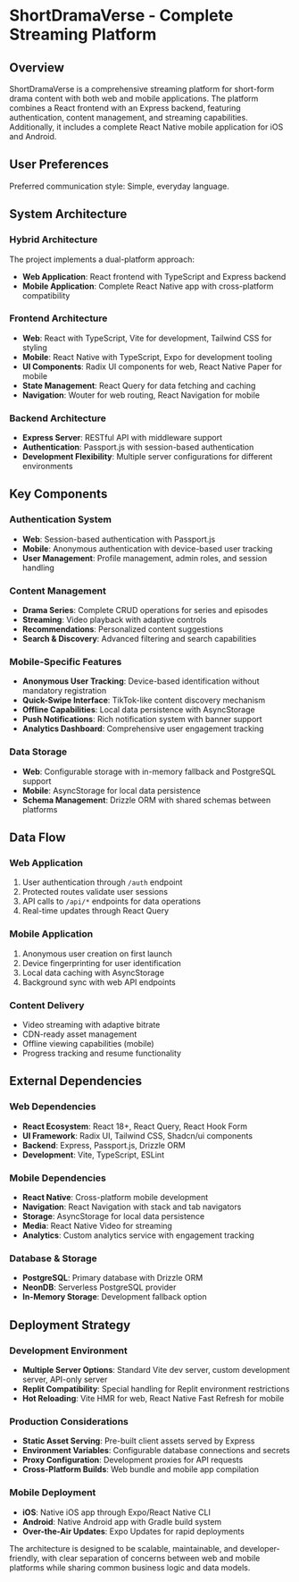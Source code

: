 # ShortDramaVerse - Complete Streaming Platform

## Overview

ShortDramaVerse is a comprehensive streaming platform for short-form drama content with both web and mobile applications. The platform combines a React frontend with an Express backend, featuring authentication, content management, and streaming capabilities. Additionally, it includes a complete React Native mobile application for iOS and Android.

## User Preferences

Preferred communication style: Simple, everyday language.

## System Architecture

### Hybrid Architecture
The project implements a dual-platform approach:
- **Web Application**: React frontend with TypeScript and Express backend
- **Mobile Application**: Complete React Native app with cross-platform compatibility

### Frontend Architecture
- **Web**: React with TypeScript, Vite for development, Tailwind CSS for styling
- **Mobile**: React Native with TypeScript, Expo for development tooling
- **UI Components**: Radix UI components for web, React Native Paper for mobile
- **State Management**: React Query for data fetching and caching
- **Navigation**: Wouter for web routing, React Navigation for mobile

### Backend Architecture
- **Express Server**: RESTful API with middleware support
- **Authentication**: Passport.js with session-based authentication
- **Development Flexibility**: Multiple server configurations for different environments

## Key Components

### Authentication System
- **Web**: Session-based authentication with Passport.js
- **Mobile**: Anonymous authentication with device-based user tracking
- **User Management**: Profile management, admin roles, and session handling

### Content Management
- **Drama Series**: Complete CRUD operations for series and episodes
- **Streaming**: Video playback with adaptive controls
- **Recommendations**: Personalized content suggestions
- **Search & Discovery**: Advanced filtering and search capabilities

### Mobile-Specific Features
- **Anonymous User Tracking**: Device-based identification without mandatory registration
- **Quick-Swipe Interface**: TikTok-like content discovery mechanism
- **Offline Capabilities**: Local data persistence with AsyncStorage
- **Push Notifications**: Rich notification system with banner support
- **Analytics Dashboard**: Comprehensive user engagement tracking

### Data Storage
- **Web**: Configurable storage with in-memory fallback and PostgreSQL support
- **Mobile**: AsyncStorage for local data persistence
- **Schema Management**: Drizzle ORM with shared schemas between platforms

## Data Flow

### Web Application
1. User authentication through `/auth` endpoint
2. Protected routes validate user sessions
3. API calls to `/api/*` endpoints for data operations
4. Real-time updates through React Query

### Mobile Application
1. Anonymous user creation on first launch
2. Device fingerprinting for user identification
3. Local data caching with AsyncStorage
4. Background sync with web API endpoints

### Content Delivery
- Video streaming with adaptive bitrate
- CDN-ready asset management
- Offline viewing capabilities (mobile)
- Progress tracking and resume functionality

## External Dependencies

### Web Dependencies
- **React Ecosystem**: React 18+, React Query, React Hook Form
- **UI Framework**: Radix UI, Tailwind CSS, Shadcn/ui components
- **Backend**: Express, Passport.js, Drizzle ORM
- **Development**: Vite, TypeScript, ESLint

### Mobile Dependencies
- **React Native**: Cross-platform mobile development
- **Navigation**: React Navigation with stack and tab navigators
- **Storage**: AsyncStorage for local data persistence
- **Media**: React Native Video for streaming
- **Analytics**: Custom analytics service with engagement tracking

### Database & Storage
- **PostgreSQL**: Primary database with Drizzle ORM
- **NeonDB**: Serverless PostgreSQL provider
- **In-Memory Storage**: Development fallback option

## Deployment Strategy

### Development Environment
- **Multiple Server Options**: Standard Vite dev server, custom development server, API-only server
- **Replit Compatibility**: Special handling for Replit environment restrictions
- **Hot Reloading**: Vite HMR for web, React Native Fast Refresh for mobile

### Production Considerations
- **Static Asset Serving**: Pre-built client assets served by Express
- **Environment Variables**: Configurable database connections and secrets
- **Proxy Configuration**: Development proxies for API requests
- **Cross-Platform Builds**: Web bundle and mobile app compilation

### Mobile Deployment
- **iOS**: Native iOS app through Expo/React Native CLI
- **Android**: Native Android app with Gradle build system
- **Over-the-Air Updates**: Expo Updates for rapid deployments

The architecture is designed to be scalable, maintainable, and developer-friendly, with clear separation of concerns between web and mobile platforms while sharing common business logic and data models.